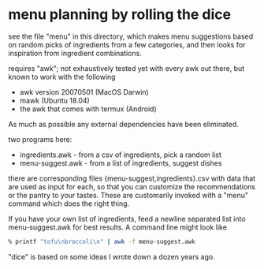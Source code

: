 # menu planning by rolling the dice

see the file "menu" in this directory, which makes
menu suggestions based on random picks of ingredients
from a few categories, and then looks for inspiration
from ingredient combinations.

requires "awk"; not exhaustively tested yet with every
awk out there, but known to work with the following

* awk version 20070501 (MacOS Darwin)
* mawk (Ubuntu 18.04)
* the awk that comes with termux (Android)

As much as possible any external dependencies
have been eliminated.

two programs here:

* ingredients.awk - from a csv of ingredients, pick a random list
* menu-suggest.awk - from a list of ingredients, suggest dishes

there are corresponding files {menu-suggest,ingredients}.csv
with data that are used as input for each, so that you can customize
the recommendations or the pantry to your tastes. These are customarily
invoked with a "menu" command which does the right thing.

If you have your own list of ingredients, feed a newline
separated list into menu-suggest.awk for best results. A
command line might look like

```sh
% printf "tofu\nbroccoli\n" | awk -f menu-suggest.awk
```

"dice" is based on some ideas I wrote down a dozen years ago.
